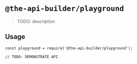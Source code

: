 # `@the-api-builder/playground`

> TODO: description

## Usage

```
const playground = require('@the-api-builder/playground');

// TODO: DEMONSTRATE API
```
